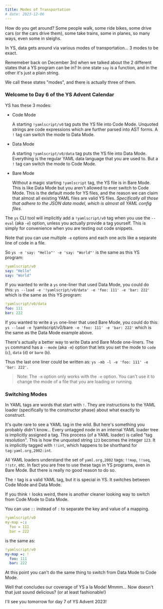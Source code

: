 ```yaml
---
title: Modes of Transportation
# date: 2023-12-06
---
```


How do you get around?
Some people walk, some ride bikes, some drive cars (or the cars drive them),
some take trains, some in planes, so many ways, even some in sleighs.

In YS, data gets around via various modes of transportation...  3 modes to be
exact.

Rememeber back on December 3rd when we talked about the 2 different states that
a YS program can be in?
In one state `say` is a function, and in the other it's just a plain string.

We call these states "modes", and there is actually three of them.


### Welcome to Day 6 of the YS Advent Calendar

YS has these 3 modes:

* Code Mode

  A starting `!yamlscript/v0` tag puts the YS file into Code Mode.
  Unquoted strings are code expressions which are further parsed into AST
  forms.
  A `!` tag can switch the mode to Data Mode.

* Data Mode

  A starting `!yamlscript/v0/data` tag puts the YS file into Data Mode.
  Everything is the regular YAML data language that you are used to.
  But a `!` tag can switch the mode to Code Mode.

* Bare Mode

  Without a magic starting `!yamlscript` tag, the YS file is in Bare Mode.
  This is like Data Mode but you aren't allowed to ever switch to Code Mode.
  This is the default mode for YS files, and the reason we can claim that
  almost all existing YAML files are valid YS files.
  _Specifically all those that adhere to the JSON data model, which is almost
  all YAML config files._

The `ys` CLI tool will implicitly add a `!yamlscript/v0` tag when you use the
`--eval` (aka `-e`) option, unless you actually provide a tag yourself.
This is simply for convenience when you are testing out code snippets.

Note that you can use multiple `-e` options and each one acts like a separate
line of code in a file.

So `ys -e 'say: "Hello"' -e 'say: "World"'` is the same as this YS program:

```yaml
!yamlscript/v0
say: "Hello"
say: "World"
```

If you wanted to write a `ys` one-liner that used Data Mode, you could do this:
`ys --load -e '!yamlscript/v0/data' -e 'foo: 111' -e 'bar: 222'` which is the
same as this YS program:

```yaml
!yamlscript/v0/data
foo: 111
bar: 222
```

If you wanted to write a `ys` one-liner that used Bare Mode, you could do this:
`ys --load -e `!yamlscript/v0/bare` -e 'foo: 111' -e 'bar: 222'` which is the
same as the Data Mode example above.

There's actually a better way to write Data and Bare Mode one-liners.
The `ys` command has a `--mode` (aka `-m`) option that lets you set the mode to
`code` (`c`), `data` (`d`) or `bare` (`b`).

Thus the last one liner could be written as:
`ys -mb -l -e 'foo: 111' -e 'bar: 222'`.

> Note: The `-m` option only works with the `-e` option.
You can't use it to change the mode of a file that you are loading or running.


### Switching Modes

In YAML tags are words that start with `!`.
They are instructions to the YAML loader (specifically to the constructor phase)
about what exactly to construct.

It's quite rare to see a YAML tag in the wild.
But here's something you probably didn't know...
Every untagged node in an internal YAML loader tree is implicitly assigned a
tag.
This process (of a YAML loader) is called "tag resolution".
This is how the unquoted string `123` becomes the integer `123`.
It is implicitly tagged with `!!int`, which happens to be shorthand for
`tag:yaml.org,2002:int`.

All YAML loaders understand the set of `yaml.org,2002` tags: `!!map`, `!!seq`,
`!!str`, etc.
In fact you are free to use these tags in YS programs, even in Bare
Mode.
But there is really no good reason to do so.

The `!` tag is a valid YAML tag, but it is special in YS.
It switches between Code Mode and Data Mode.

If you think `!` looks weird, there is another cleaner looking way to switch
from Code Mode to Data Mode.

You can use `::` instead of `:` to separate the key and value of a mapping.

```yaml
!yamlscript/v0
my-map =::
  foo = 111
  bar = 222
```

is the same as:

```yaml
!yamlscript/v0
my-map =: !
  foo: 111
  bar: 222
```

At this point you can't do the same thing to switch from Data Mode to Code Mode.


Well that concludes our coverage of YS a la Mode!
Mmmm... Now doesn't that just sound delicious? (or at least fashionable!)

I'll see you tomorrow for day 7 of YS Advent 2023!
